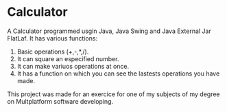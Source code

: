 # Calculator
A Calculator programmed usgin Java, Java Swing and Java External Jar FlatLaf.
It has various functions:
  1. Basic operations (+,-,*,/).
  2. It can square an especified number.
  3. It can make variuos operations at once.
  4. It has a function on which you can see the lastests operations you have made.

This project was made for an exercice for one of my subjects of my degree on Multplatform software developing.
